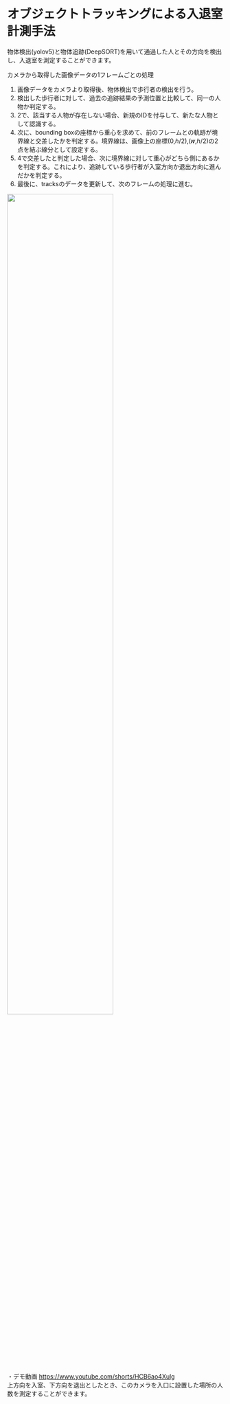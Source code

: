 # オブジェクトトラッキングによる入退室計測手法
物体検出(yolov5)と物体追跡(DeepSORT)を用いて通過した人とその方向を検出し、入退室を測定することができます。

カメラから取得した画像データの1フレームごとの処理<br>
1. 画像データをカメラより取得後、物体検出で歩行者の検出を行う。<br>
2. 検出した歩行者に対して、過去の追跡結果の予測位置と比較して、同一の人物か判定する。<br>
3. 2で、該当する人物が存在しない場合、新規のIDを付与して、新たな人物として認識する。<br>
4. 次に、bounding boxの座標から重心を求めて、前のフレームとの軌跡が境界線と交差したかを判定する。境界線は、画像上の座標(0,ℎ/2),(𝑤,ℎ/2)の2点を結ぶ線分として設定する。<br>
5. 4で交差したと判定した場合、次に境界線に対して重心がどちら側にあるかを判定する。これにより、追跡している歩行者が入室方向か退出方向に進んだかを判定する。<br>
6. 最後に、tracksのデータを更新して、次のフレームの処理に進む。<br>

<img src="https://github.com/RyuseiShihara/tracking/assets/69947656/1e04af8b-dfaa-4b9b-80e0-edd97484f12f" width="70%">


・デモ動画
https://www.youtube.com/shorts/HCB6ao4Xulg<br>
上方向を入室、下方向を退出としたとき、このカメラを入口に設置した場所の人数を測定することができます。
